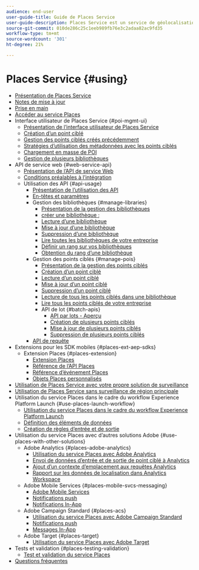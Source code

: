 ```yaml
---
audience: end-user
user-guide-title: Guide de Places Service
user-guide-description: Places Service est un service de géolocalisation qui permet aux applications mobiles dotées de géolocalisation de comprendre le contexte de la localisation.
source-git-commit: 010de286c25c1eeb989fb76e3c2adaa82ac9fd35
workflow-type: tm+mt
source-wordcount: '301'
ht-degree: 21%

---
```



# Places Service {#using}

+ [Présentation de Places Service](home.md)
+ [Notes de mise à jour](release-notes.md)
+ [Prise en main](getting-started.md)
+ [Accéder au service Places](places-gain-access.md)
+ Interface utilisateur de Places Service {#poi-mgmt-ui}
   + [Présentation de l’interface utilisateur de Places Service](poi-mgmt-ui/poi-mgmt-ui-overview.md)
   + [Création d’un point ciblé](poi-mgmt-ui/create-a-poi-ui.md)
   + [Gestion des points ciblés créés précédemment](poi-mgmt-ui/managing-pois-in-the-places-ui.md)
   + [Stratégies d’utilisation des métadonnées avec les points ciblés](poi-mgmt-ui/metadata-with-pois.md)
   + [Chargement en masse de POI](poi-mgmt-ui/bulk-upload-pois.md)
   + [Gestion de plusieurs bibliothèques](poi-mgmt-ui/manage-libraries-in-the-places-ui.md)
+ API de service web {#web-service-api}
   + [Présentation de l’API de service Web](web-service-api/places-web-services.md)
   + [Conditions préalables à l’intégration](web-service-api/adobe-i-o-integration.md)
   + Utilisation des API {#api-usage}
      + [Présentation de l’utilisation des API](web-service-api/api-usage/api-usage-overview.md)
      + [En-têtes et paramètres](web-service-api/api-usage/headers-and-parameters.md)
      + Gestion des bibliothèques {#manage-libraries}
         + [Présentation de la gestion des bibliothèques](web-service-api/api-usage/manage-libraries/manage-libraries.md)
         + [créer une bibliothèque ;](web-service-api/api-usage/manage-libraries/create-a-library.md)
         + [Lecture d’une bibliothèque](web-service-api/api-usage/manage-libraries/read-a-library.md)
         + [Mise à jour d’une bibliothèque](web-service-api/api-usage/manage-libraries/update-a-library.md)
         + [Suppression d’une bibliothèque](web-service-api/api-usage/manage-libraries/delete-a-library.md)
         + [Lire toutes les bibliothèques de votre entreprise](web-service-api/api-usage/manage-libraries/read-all-libraries-in-your-organization.md)
         + [Définir un rang sur vos bibliothèques](web-service-api/api-usage/manage-libraries/set-a-ran-on-your-libraries.md)
         + [Obtention du rang d’une bibliothèque](web-service-api/api-usage/manage-libraries/get-a-librarys-rank.md)
      + Gestion des points ciblés {#manage-pois}
         + [Présentation de la gestion des points ciblés](web-service-api/api-usage/manage-pois/manage-pois.md)
         + [Création d’un point ciblé](web-service-api/api-usage/manage-pois/create-a-poi.md)
         + [Lecture d’un point ciblé](web-service-api/api-usage/manage-pois/read-a-poi.md)
         + [Mise à jour d’un point ciblé](web-service-api/api-usage/manage-pois/update-a-poi.md)
         + [Suppression d’un point ciblé](web-service-api/api-usage/manage-pois/delete-a-poi.md)
         + [Lecture de tous les points ciblés dans une bibliothèque](web-service-api/api-usage/manage-pois/read-all-pois-in-a-library.md)
         + [Lire tous les points ciblés de votre entreprise](web-service-api/api-usage/manage-pois/read-all-pois-in-your-organization.md)
         + API de lot {#batch-apis}
            + [API par lots - Aperçu](web-service-api/api-usage/manage-pois/batch-apis/batch-apis.md)
            + [Création de plusieurs points ciblés](web-service-api/api-usage/manage-pois/batch-apis/create-multiple-pois.md)
            + [Mise à jour de plusieurs points ciblés](web-service-api/api-usage/manage-pois/batch-apis/update-multiple-pois.md)
            + [Suppression de plusieurs points ciblés](web-service-api/api-usage/manage-pois/batch-apis/delete-multiple-pois.md)
      + [API de requête](web-service-api/api-usage/query-apis.md)
+ Extensions pour les SDK mobiles {#places-ext-aep-sdks}
   + Extension Places {#places-extension}
      + [Extension Places](places-ext-aep-sdks/places-extension/places-extension.md)
      + [Référence de l’API Places](places-ext-aep-sdks/places-extension/places-api-reference.md)
      + [Référence d’événement Places](places-ext-aep-sdks/places-extension/places-event-ref.md)
      + [Objets Places personnalisés](places-ext-aep-sdks/places-extension/cust-places-objects.md)
+ [Utilisation de Places Service avec votre propre solution de surveillance](using-your-own-monitor.md)
+ [Utilisation de Places Service sans surveillance de région principale](use-places-without-active-monitoring.md)
+ Utilisation du service Places dans le cadre du workflow Experience Platform Launch {#use-places-launch-workflow}
   + [Utilisation du service Places dans le cadre du workflow Experience Platform Launch](use-places-launch-workflow/places-launch-workflow.md)
   + [Définition des éléments de données](use-places-launch-workflow/define-data-elements.md)
   + [Création de règles d’entrée et de sortie](use-places-launch-workflow/create-rule-places-property.md)
+ Utilisation du service Places avec d’autres solutions Adobe {#use-places-with-other-solutions}
   + Adobe Analytics {#places-adobe-analytics}
      + [Utilisation du service Places avec Adobe Analytics](use-places-with-other-solutions/places-adobe-analytics/use-places-analytics-overview.md)
      + [Envoi de données d’entrée et de sortie de point ciblé à Analytics](use-places-with-other-solutions/places-adobe-analytics/use-places-adobe-analytics.md)
      + [Ajout d’un contexte d’emplacement aux requêtes Analytics](use-places-with-other-solutions/places-adobe-analytics/run-reports-aa-places-data.md)
      + [Rapport sur les données de localisation dans Analytics Workspace](use-places-with-other-solutions/places-adobe-analytics/places-in-workspace.md)
   + Adobe Mobile Services {#places-mobile-svcs-messaging}
      + [Adobe Mobile Services](use-places-with-other-solutions/places-mobile-svcs-for-messaging/use-places-mobie-svcs-messaging.md)
      + [Notifications push](use-places-with-other-solutions/places-mobile-svcs-for-messaging/mobile-svcs-messaging-push.md)
      + [Notifications In-App](use-places-with-other-solutions/places-mobile-svcs-for-messaging/mobile-svcs-messaging-inapp.md)
   + Adobe Campaign Standard {#places-acs}
      + [Utilisation du service Places avec Adobe Campaign Standard](use-places-with-other-solutions/places-acs/places-acs-overview.md)
      + [Notifications push](use-places-with-other-solutions/places-acs/places-acs-push-notifications.md)
      + [Messages In-App](use-places-with-other-solutions/places-acs/places-acs-in-app-messages.md)
   + Adobe Target {#places-target}
      + [Utilisation du service Places avec Adobe Target](use-places-with-other-solutions/places-target/places-target.md)
+ Tests et validation {#places-testing-validation}
   + [Test et validation du service Places](places-testing-validation/test-validate-places.md)
+ [Questions fréquentes](places-faqs.md)

